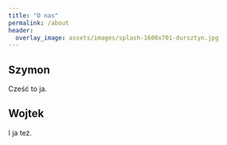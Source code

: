 ```yaml
---
title: "O nas"
permalink: /about
header:
  overlay_image: assets/images/splash-1600x701-dursztyn.jpg
---
```


## Szymon

Cześć to ja.

## Wojtek

I ja też.
